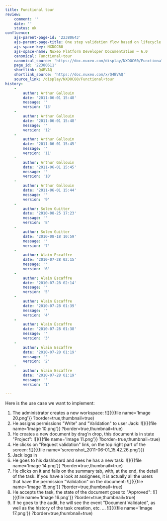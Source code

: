 ```yaml
---
title: Functional tour
review:
    comment: ''
    date: ''
    status: ok
confluence:
    ajs-parent-page-id: '22380643'
    ajs-parent-page-title: One step validation flow based on lifecycle only
    ajs-space-key: NXDOC60
    ajs-space-name: Nuxeo Platform Developer Documentation — 6.0
    canonical: Functional+tour
    canonical_source: 'https://doc.nuxeo.com/display/NXDOC60/Functional+tour'
    page_id: '22380611'
    shortlink: Q4BVAQ
    shortlink_source: 'https://doc.nuxeo.com/x/Q4BVAQ'
    source_link: /display/NXDOC60/Functional+tour
history:
    - 
        author: Arthur Gallouin
        date: '2011-06-01 15:48'
        message: ''
        version: '13'
    - 
        author: Arthur Gallouin
        date: '2011-06-01 15:48'
        message: ''
        version: '12'
    - 
        author: Arthur Gallouin
        date: '2011-06-01 15:45'
        message: ''
        version: '11'
    - 
        author: Arthur Gallouin
        date: '2011-06-01 15:45'
        message: ''
        version: '10'
    - 
        author: Arthur Gallouin
        date: '2011-06-01 15:44'
        message: ''
        version: '9'
    - 
        author: Solen Guitter
        date: '2010-08-25 17:23'
        message: ''
        version: '8'
    - 
        author: Solen Guitter
        date: '2010-08-18 10:59'
        message: ''
        version: '7'
    - 
        author: Alain Escaffre
        date: '2010-07-28 02:15'
        message: ''
        version: '6'
    - 
        author: Alain Escaffre
        date: '2010-07-28 02:14'
        message: ''
        version: '5'
    - 
        author: Alain Escaffre
        date: '2010-07-28 01:39'
        message: ''
        version: '4'
    - 
        author: Alain Escaffre
        date: '2010-07-28 01:38'
        message: ''
        version: '3'
    - 
        author: Alain Escaffre
        date: '2010-07-28 01:19'
        message: ''
        version: '2'
    - 
        author: Alain Escaffre
        date: '2010-07-28 01:19'
        message: ''
        version: '1'

---
```

Here is the use case we want to implement:

1.  The administrator creates a new workspace:
    ![]({{file name='Image 20.png'}} ?border=true,thumbnail=true)
2.  He assigns permissions "Write" and "Validation" to user Jack:
    ![]({{file name='Image 10.png'}} ?border=true,thumbnail=true)
3.  He creates a new document by drag'n drop, this document is in state "Project":
    ![]({{file name='Image 11.png'}} ?border=true,thumbnail=true)
4.  He clicks on "Request validation" link, on the top right part of the screen:
    ![]({{file name='screenshot_2011-06-01_15.42.26.png'}})
5.  Jack logs in
6.  He goes to his dashboard and sees he has a new task:
    ![]({{file name='Image 14.png'}} ?border=true,thumbnail=true)
7.  He clicks on it and falls on the summary tab, with, at the end, the detail of the task. If you have a look at assignees, it is actually all the users that have the permission "Validation" on the document:
    ![]({{file name='Image 15.png'}} ?border=true,thumbnail=true)
8.  He accepts the task, the state of the document goes to "Approved":
    ![]({{file name='Image 16.png'}} ?border=true,thumbnail=true)
9.  If he goes to the audit, he will see the event "Document Validated", as well as the history of the task creation, etc. ...
    ![]({{file name='Image 17.png'}} ?border=true,thumbnail=true)